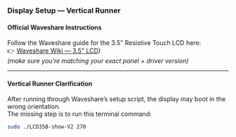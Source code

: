 ### Display Setup — Vertical Runner

#### Official Waveshare Instructions
Follow the Waveshare guide for the 3.5" Resistive Touch LCD here:  
👉 [Waveshare Wiki — 3.5" LCD](https://www.waveshare.com/wiki/3.5inch_RPi_LCD_(B)_Manual_Configuration))  
*(make sure you’re matching your exact panel + driver version)*

---

#### Vertical Runner Clarification
After running through Waveshare’s setup script, the display may boot in the wrong orientation.  
The missing step is to run this terminal command:

```bash
sudo ./LCD35B-show-V2 270
